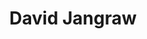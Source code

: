 ---
title: "David Jangraw"
presenter_id: david_jangraw
layout: member_all_publications
permalink: /member_full_publications/:presenter_id/
---